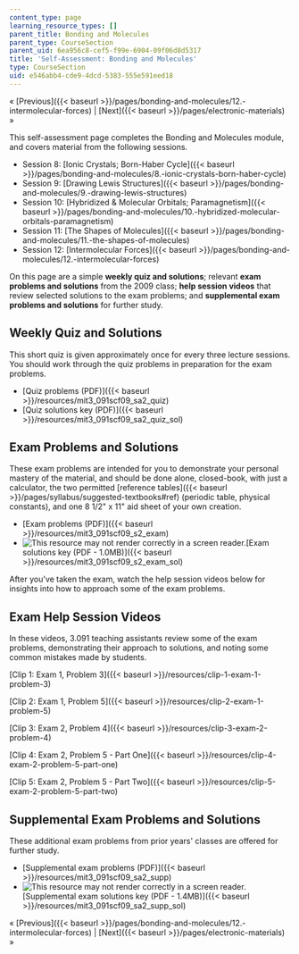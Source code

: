 ```yaml
---
content_type: page
learning_resource_types: []
parent_title: Bonding and Molecules
parent_type: CourseSection
parent_uid: 6ea956c8-cef5-f99e-6904-09f06d8d5317
title: 'Self-Assessment: Bonding and Molecules'
type: CourseSection
uid: e546abb4-cde9-4dcd-5383-555e591eed18
---
```


« [Previous]({{< baseurl >}}/pages/bonding-and-molecules/12.-intermolecular-forces) | [Next]({{< baseurl >}}/pages/electronic-materials) »

This self-assessment page completes the Bonding and Molecules module, and covers material from the following sessions.

*   Session 8: [Ionic Crystals; Born-Haber Cycle]({{< baseurl >}}/pages/bonding-and-molecules/8.-ionic-crystals-born-haber-cycle)
*   Session 9: [Drawing Lewis Structures]({{< baseurl >}}/pages/bonding-and-molecules/9.-drawing-lewis-structures)
*   Session 10: [Hybridized & Molecular Orbitals; Paramagnetism]({{< baseurl >}}/pages/bonding-and-molecules/10.-hybridized-molecular-orbitals-paramagnetism)
*   Session 11: [The Shapes of Molecules]({{< baseurl >}}/pages/bonding-and-molecules/11.-the-shapes-of-molecules)
*   Session 12: [Intermolecular Forces]({{< baseurl >}}/pages/bonding-and-molecules/12.-intermolecular-forces)

On this page are a simple **weekly quiz and solutions**; relevant **exam problems and solutions** from the 2009 class; **help session videos** that review selected solutions to the exam problems; and **supplemental exam problems and solutions** for further study.

Weekly Quiz and Solutions
-------------------------

This short quiz is given approximately once for every three lecture sessions. You should work through the quiz problems in preparation for the exam problems.

*   [Quiz problems (PDF)]({{< baseurl >}}/resources/mit3_091scf09_sa2_quiz)
*   [Quiz solutions key (PDF)]({{< baseurl >}}/resources/mit3_091scf09_sa2_quiz_sol)

Exam Problems and Solutions
---------------------------

These exam problems are intended for you to demonstrate your personal mastery of the material, and should be done alone, closed-book, with just a calculator, the two permitted [reference tables]({{< baseurl >}}/pages/syllabus/suggested-textbooks#ref) (periodic table, physical constants), and one 8 1/2" x 11" aid sheet of your own creation.

*   [Exam problems (PDF)]({{< baseurl >}}/resources/mit3_091scf09_s2_exam)
*   ![This resource may not render correctly in a screen reader.](/images/inacessible.gif)[Exam solutions key (PDF - 1.0MB)]({{< baseurl >}}/resources/mit3_091scf09_s2_exam_sol)

After you've taken the exam, watch the help session videos below for insights into how to approach some of the exam problems.

Exam Help Session Videos
------------------------

In these videos, 3.091 teaching assistants review some of the exam problems, demonstrating their approach to solutions, and noting some common mistakes made by students.

[Clip 1: Exam 1, Problem 3]({{< baseurl >}}/resources/clip-1-exam-1-problem-3)

[Clip 2: Exam 1, Problem 5]({{< baseurl >}}/resources/clip-2-exam-1-problem-5)

[Clip 3: Exam 2, Problem 4]({{< baseurl >}}/resources/clip-3-exam-2-problem-4)

[Clip 4: Exam 2, Problem 5 - Part One]({{< baseurl >}}/resources/clip-4-exam-2-problem-5-part-one)

[Clip 5: Exam 2, Problem 5 - Part Two]({{< baseurl >}}/resources/clip-5-exam-2-problem-5-part-two)

Supplemental Exam Problems and Solutions
----------------------------------------

These additional exam problems from prior years' classes are offered for further study.

*   [Supplemental exam problems (PDF)]({{< baseurl >}}/resources/mit3_091scf09_sa2_supp)
*   ![This resource may not render correctly in a screen reader.](/images/inacessible.gif)[Supplemental exam solutions key (PDF - 1.4MB)]({{< baseurl >}}/resources/mit3_091scf09_sa2_supp_sol)

« [Previous]({{< baseurl >}}/pages/bonding-and-molecules/12.-intermolecular-forces) | [Next]({{< baseurl >}}/pages/electronic-materials) »